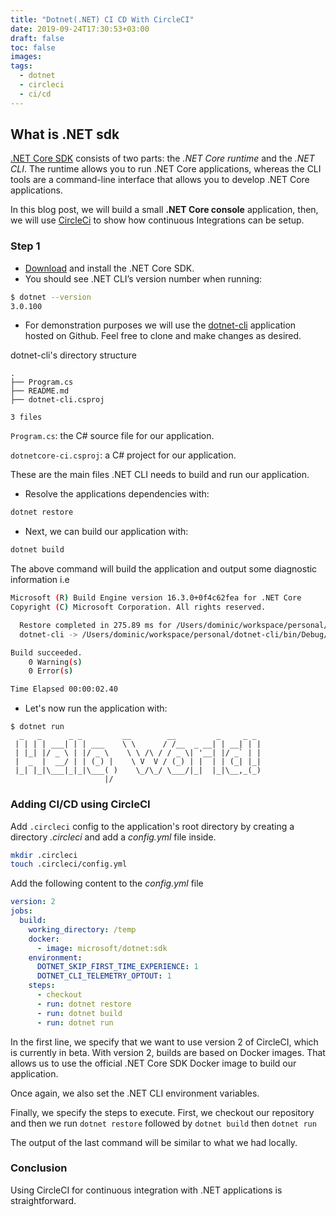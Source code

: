 ```yaml
---
title: "Dotnet(.NET) CI CD With CircleCI"
date: 2019-09-24T17:30:53+03:00
draft: false
toc: false
images:
tags: 
  - dotnet
  - circleci
  - ci/cd
---
```


## What is .NET sdk

[.NET Core SDK](https://docs.microsoft.com/en-us/dotnet/core/sdk) consists of two parts: the *.NET Core runtime* and the *.NET CLI*. The runtime allows you to run .NET Core applications, whereas the CLI tools are a command-line interface that allows you to develop .NET Core applications.

In this blog post, we will build a small **.NET Core console** application, then, we will use [CircleCi](https://circleci.com) to show how continuous Integrations can be setup.

### Step 1

- [Download](https://dotnet.microsoft.com/download) and install the .NET Core SDK.
- You should see .NET CLI’s version number when running:

```bash
$ dotnet --version
3.0.100
```

- For demonstration purposes we will use the [dotnet-cli](https://github.com/daumie/dotnet-cli.git) application hosted on Github. Feel free to clone and make changes as desired.

dotnet-cli's directory structure

```text
.
├── Program.cs
├── README.md
├── dotnet-cli.csproj

3 files
```

`Program.cs`: the C# source file for our application.

`dotnetcore-ci.csproj`: a C# project for our application.

These are the main files  .NET CLI needs to build and run our application.

- Resolve the applications dependencies with:

```bash
dotnet restore
```

- Next, we can build our application with:

```bash
dotnet build
```

The above command will build the application and  output some diagnostic information i.e

```bash
Microsoft (R) Build Engine version 16.3.0+0f4c62fea for .NET Core
Copyright (C) Microsoft Corporation. All rights reserved.

  Restore completed in 275.89 ms for /Users/dominic/workspace/personal/dotnet-cli/dotnet-cli.csproj.
  dotnet-cli -> /Users/dominic/workspace/personal/dotnet-cli/bin/Debug/netcoreapp2.2/dotnet-cli.dll

Build succeeded.
    0 Warning(s)
    0 Error(s)

Time Elapsed 00:00:02.40
```

- Let's now run the application with:

```text
$ dotnet run
  _   _      _ _         __        __         _     _ _
 | | | | ___| | | ___    \ \      / /__  _ __| | __| | |
 | |_| |/ _ \ | |/ _ \    \ \ /\ / / _ \| '__| |/ _` | |
 |  _  |  __/ | | (_) |    \ V  V / (_) | |  | | (_| |_|
 |_| |_|\___|_|_|\___( )    \_/\_/ \___/|_|  |_|\__,_(_)
                     |/
```

### Adding CI/CD using CircleCI

Add `.circleci` config to the application's root directory by creating a directory *.circleci* and add a *config.yml* file inside.

```bash
mkdir .circleci
touch .circleci/config.yml
```

Add the following content to the *config.yml* file

```yaml
version: 2
jobs:
  build:
    working_directory: /temp
    docker:
      - image: microsoft/dotnet:sdk
    environment:
      DOTNET_SKIP_FIRST_TIME_EXPERIENCE: 1
      DOTNET_CLI_TELEMETRY_OPTOUT: 1
    steps:
      - checkout
      - run: dotnet restore
      - run: dotnet build
      - run: dotnet run
```

In the first line, we specify that we want to use version 2 of CircleCI, which is currently in beta. With version 2, builds are based on Docker images. That allows us to use the official .NET Core SDK Docker image to build our application.

Once again, we also set the .NET CLI environment variables.

Finally, we specify the steps to execute. First, we checkout our repository and then we run `dotnet restore` followed by `dotnet build` then `dotnet run`

The output of the last command will be similar to what we had locally.

### Conclusion

Using CircleCI for continuous integration with .NET applications is straightforward.

